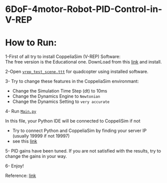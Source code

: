 # 6DoF-4motor-Robot-PID-Control-in-V-REP

# How to Run:


1-First of all try to install CoppeliaSim (V-REP) Software:\
The free version is the Educational one. DownLoad from this [link](https://coppeliarobotics.com/downloads#) and install.

2-Open [`vrep_test_scene.ttt`](https://github.com/98210184/Quadcopter-PID-Control-in-V-REP/blob/main/Quadcopter%20PID%20Control%20in%20V-REP%20simolator/vrep_test_scene.ttt) for quadcopter using installed software.

3- Try to change these features in the CoppeliaSim environmant:
  - Change the Simulation Time Step (dt) to 10ms
  - Change the Dynamics Engine to `Newtonian`
  - Change the Dynamics Setting to `very accurate`

4- Run [`Main.py`](https://github.com/98210184/Quadcopter-PID-Control-in-V-REP/blob/main/Quadcopter%20PID%20Control%20in%20V-REP%20simolator/main.py)

In this file, your Python IDE will be connected to CoppeliSim if not
- Try to connect Python and CoppeliaSim by finding your server IP (usually 19999 if not 19997)
- see this [link](https://forum.coppeliarobotics.com/viewtopic.php?t=6156)

5- PID gains have been tuned. If you are not satisfied with the results, try to change the gains in your way.

6- Enjoy!

Reference:
[link](https://github.com/kanishkaganguly/VREPQuadcopter)
